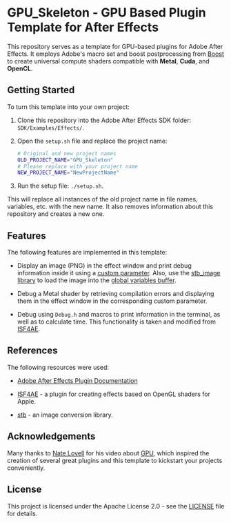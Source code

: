 # GPU_Skeleton - GPU Based Plugin Template for After Effects

This repository serves as a template for GPU-based plugins for Adobe After Effects. It employs Adobe's macro set and boost postprocessing from [Boost](http://boost.org/) to create universal compute shaders compatible with **Metal**, **Cuda**, and **OpenCL**.

## Getting Started

To turn this template into your own project:

1. Clone this repository into the Adobe After Effects SDK folder: `SDK/Examples/Effects/`.

2. Open the `setup.sh` file and replace the project name:
    ```bash
    # Original and new project names
    OLD_PROJECT_NAME="GPU_Skeleton"
    # Please replace with your project name
    NEW_PROJECT_NAME="NewProjectName"
    ```

3. Run the setup file: `./setup.sh`.

This will replace all instances of the old project name in file names, variables, etc. with the new name. It also removes information about this repository and creates a new one.

## Features

The following features are implemented in this template:

- Display an image (PNG) in the effect window and print debug information inside it using a [custom parameter](https://ae-plugins.docsforadobe.dev/effect-ui-events/custom-ui-and-drawbot.html?highlight=Custom%20UI). Also, use the [stb_image library](https://github.com/nothings/stb/) to load the image into the [global variables buffer](https://ae-plugins.docsforadobe.dev/effect-basics/PF_OutData.html?highlight=global_data#pf-outdata-members).
  
- Debug a Metal shader by retrieving compilation errors and displaying them in the effect window in the corresponding custom parameter.
  
- Debug using `Debug.h` and macros to print information in the terminal, as well as to calculate time. This functionality is taken and modified from [ISF4AE](https://github.com/baku89/ISF4AE).

## References

The following resources were used:

- [Adobe After Effects Plugin Documentation](https://ae-plugins.docsforadobe.dev) 

- [ISF4AE](https://github.com/baku89/ISF4AE) - a plugin for creating effects based on OpenGL shaders for Apple.

- [stb](https://github.com/nothings/stb/) - an image conversion library.

## Acknowledgements

Many thanks to [Nate Lovell](https://github.com/NTProductions) for his video about [GPU](https://www.youtube.com/watch?v=Mbfk5jch6UI&t=211s), which inspired the creation of several great plugins and this template to kickstart your projects conveniently.

## License

This project is licensed under the Apache License 2.0 - see the [LICENSE](LICENSE) file for details.

